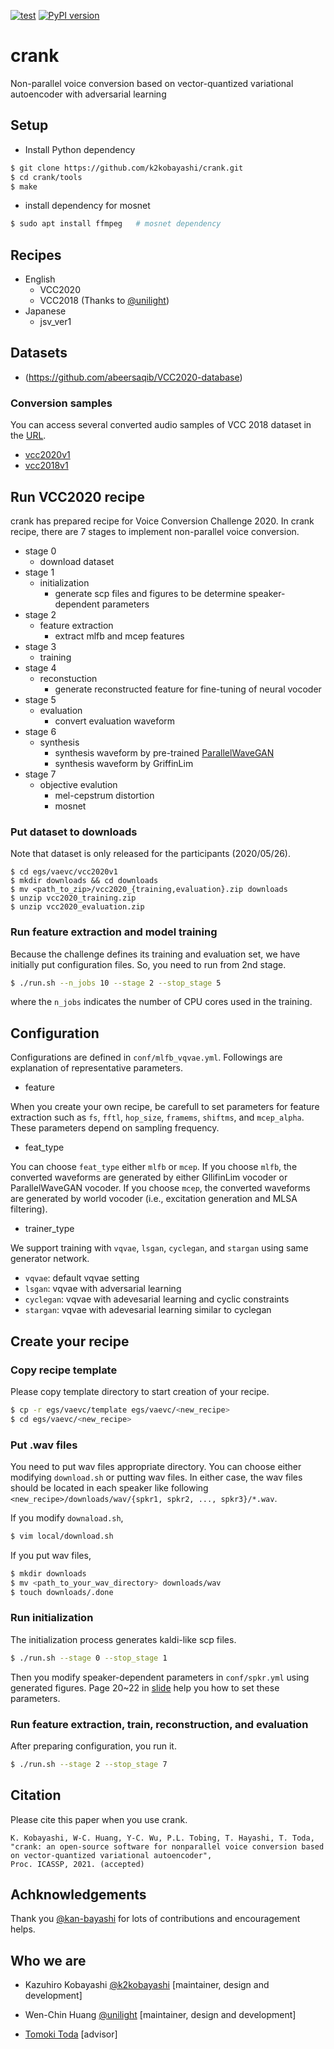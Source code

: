[![test](https://github.com/k2kobayashi/crank/actions/workflows/ci.yml/badge.svg?branch=master)](https://github.com/k2kobayashi/crank/actions/workflows/ci.yml)
[![PyPI version](https://badge.fury.io/py/crank-vc.svg)](https://badge.fury.io/py/crank-vc)

# crank

Non-parallel voice conversion based on vector-quantized variational autoencoder with adversarial learning

## Setup

- Install Python dependency

```sh
$ git clone https://github.com/k2kobayashi/crank.git
$ cd crank/tools
$ make
```

- install dependency for mosnet

```sh
$ sudo apt install ffmpeg   # mosnet dependency
```

## Recipes
- English
    - VCC2020
    - VCC2018 (Thanks to [@unilight](https://github.com/unilight))
- Japanese
    - jsv_ver1

## Datasets
- (https://github.com/abeersaqib/VCC2020-database)

### Conversion samples
You can access several converted audio samples of VCC 2018 dataset in the [URL](https://k2kobayashi.github.io/crankSamples/).
- [vcc2020v1](https://drive.google.com/file/d/1uInvCwggpBYmpplYxuIOidvJkPmav8kE/view?usp=sharing)
- [vcc2018v1](https://drive.google.com/file/d/1-Z_Y9pahPQcKR0rqdhu4elI6Hz686qX6/view?usp=sharing)

## Run VCC2020 recipe

crank has prepared recipe for Voice Conversion Challenge 2020.
In crank recipe, there are 7 stages to implement non-parallel voice conversion.

- stage 0
    - download dataset
- stage 1
    - initialization
        - generate scp files and figures to be determine speaker-dependent parameters
- stage 2
    - feature extraction
        - extract mlfb and mcep features
- stage 3
    - training
- stage 4
    - reconstuction
        - generate reconstructed feature for fine-tuning of neural vocoder
- stage 5
    - evaluation
        - convert evaluation waveform
- stage 6
    - synthesis
        - synthesis waveform by pre-trained [ParallelWaveGAN](https://github.com/kan-bayashi/ParallelWaveGAN)
        - synthesis waveform by GriffinLim
- stage 7
    - objective evalution
        - mel-cepstrum distortion
        - mosnet

### Put dataset to downloads

Note that dataset is only released for the participants (2020/05/26).
```
$ cd egs/vaevc/vcc2020v1
$ mkdir downloads && cd downloads
$ mv <path_to_zip>/vcc2020_{training,evaluation}.zip downloads
$ unzip vcc2020_training.zip
$ unzip vcc2020_evaluation.zip
```

### Run feature extraction and model training

Because the challenge defines its training and evaluation set, we have initially put configuration files.
So, you need to run from 2nd stage.

```sh
$ ./run.sh --n_jobs 10 --stage 2 --stop_stage 5
```

where the ```n_jobs``` indicates the number of CPU cores used in the training.


## Configuration
Configurations are defined in ```conf/mlfb_vqvae.yml```.
Followings are explanation of representative parameters.

- feature

When you create your own recipe, be carefull to set parameters for feature extraction such as ```fs```, ```fftl```, ```hop_size```, ```framems```, ```shiftms```, and ```mcep_alpha```. These parameters depend on sampling frequency.

- feat_type

You can choose ```feat_type``` either ```mlfb``` or ```mcep```.
If you choose ```mlfb```, the converted waveforms are generated by either GllifinLim vocoder or ParallelWaveGAN vocoder.
If you choose ```mcep```, the converted waveforms are generated by world vocoder (i.e., excitation generation and MLSA filtering).

- trainer_type

We support training with ```vqvae```, ```lsgan```, ```cyclegan```, and ```stargan``` using same generator network.
  - ```vqvae```: default vqvae setting
  - ```lsgan```: vqvae with adversarial learning
  - ```cyclegan```: vqvae with adevesarial learning and cyclic constraints
  - ```stargan```: vqvae with adevesarial learning similar to cyclegan

## Create your recipe

### Copy recipe template

Please copy template directory to start creation of your recipe.

```sh
$ cp -r egs/vaevc/template egs/vaevc/<new_recipe>
$ cd egs/vaevc/<new_recipe>
```

### Put .wav files

You need to put wav files appropriate directory.
You can choose either modifying ```download.sh``` or putting wav files.
In either case, the wav files should be located in each speaker like following
```<new_recipe>/downloads/wav/{spkr1, spkr2, ..., spkr3}/*.wav```.

If you modify ```downaload.sh```,

```sh
$ vim local/download.sh
```

If you put wav files,

```sh
$ mkdir downloads
$ mv <path_to_your_wav_directory> downloads/wav
$ touch downloads/.done
```

### Run initialization

The initialization process generates kaldi-like scp files.

```sh
$ ./run.sh --stage 0 --stop_stage 1
```

Then you modify speaker-dependent parameters in ```conf/spkr.yml``` using generated figures.
Page 20~22 in [slide](https://www.slideshare.net/NU_I_TODALAB/hands-on-voice-conversion) help you how to set these parameters.


### Run feature extraction, train, reconstruction, and evaluation

After preparing configuration, you run it.

```sh
$ ./run.sh --stage 2 --stop_stage 7
```

## Citation

Please cite this paper when you use crank.

```
K. Kobayashi, W-C. Huang, Y-C. Wu, P.L. Tobing, T. Hayashi, T. Toda,
"crank: an open-source software for nonparallel voice conversion based on vector-quantized variational autoencoder",
Proc. ICASSP, 2021. (accepted)
```

## Achknowledgements

Thank you [@kan-bayashi](https://github.com/kan-bayashi) for lots of contributions and encouragement helps.

## Who we are

- Kazuhiro Kobayashi [@k2kobayashi](https://github.com/k2kobayashi) [maintainer, design and development]

- Wen-Chin Huang [@unilight](https://github.com/unilight) [maintainer, design and development]

- [Tomoki Toda](https://sites.google.com/site/tomokitoda/) [advisor]
